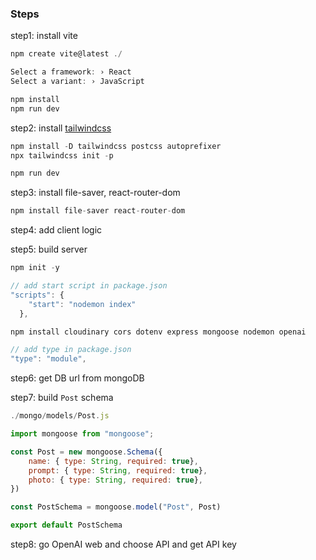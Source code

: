 ### Steps

step1: install vite

```jsx
npm create vite@latest ./

Select a framework: › React
Select a variant: › JavaScript

npm install
npm run dev
```

step2: install [tailwindcss](https://tailwindcss.tw/docs/guides/vite)

```jsx
npm install -D tailwindcss postcss autoprefixer
npx tailwindcss init -p

npm run dev
```

step3: install file-saver, react-router-dom

```jsx
npm install file-saver react-router-dom
```

step4: add client logic

step5: build server

```jsx
npm init -y

// add start script in package.json
"scripts": {
    "start": "nodemon index"
  },

npm install cloudinary cors dotenv express mongoose nodemon openai

// add type in package.json
"type": "module",
```

step6: get DB url from mongoDB

step7: build `Post` schema

```jsx
./mongo/models/Post.js

import mongoose from "mongoose";

const Post = new mongoose.Schema({
    name: { type: String, required: true},
    prompt: { type: String, required: true},
    photo: { type: String, required: true},
})

const PostSchema = mongoose.model("Post", Post)

export default PostSchema
```

step8: go OpenAI web and choose API and get API key